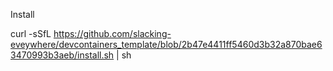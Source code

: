 Install

curl -sSfL https://github.com/slacking-eveywhere/devcontainers_template/blob/2b47e4411ff5460d3b32a870bae63470993b3aeb/install.sh | sh
